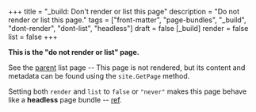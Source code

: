 +++
title = "_build: Don't render or list this page"
description = "Do not render or list this page."
tags = ["front-matter", "page-bundles", "_build", "dont-render", "dont-list", "headless"]
draft = false
[_build]
  render = false
  list = false
+++

**This is the "do not render or list" page.**

See the [parent](../) list page -- This page is not rendered, but its content
and metadata can be found using the `site.GetPage` method.

Setting both `render` and `list` to `false` or `"never"` makes this
page behave like a **headless** page bundle -- [ref](https://github.com/gohugoio/hugo/issues/6412#issuecomment-573446730).
